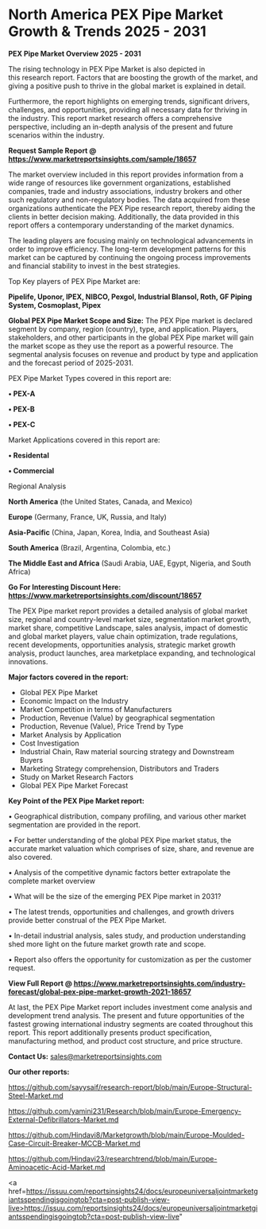 # North America PEX Pipe Market Growth & Trends 2025 - 2031

<Strong> PEX Pipe Market Overview 2025 - 2031</strong>

The rising technology in PEX Pipe Market is also depicted in this research report. Factors that are boosting the growth of the market, and giving a positive push to thrive in the global market is explained in detail.

Furthermore, the report highlights on emerging trends, significant drivers, challenges, and opportunities, providing all necessary data for thriving in the industry. This report market research offers a comprehensive perspective, including an in-depth analysis of the present and future scenarios within the industry.

<strong>Request Sample Report @ <a href=https://www.marketreportsinsights.com/sample/18657>https://www.marketreportsinsights.com/sample/18657</a></strong>

The market overview included in this report provides information from a wide range of resources like government organizations, established companies, trade and industry associations, industry brokers and other such regulatory and non-regulatory bodies. The data acquired from these organizations authenticate the PEX Pipe research report, thereby aiding the clients in better decision making. Additionally, the data provided in this report offers a contemporary understanding of the market dynamics.

The leading players are focusing mainly on technological advancements in order to improve efficiency. The long-term development patterns for this market can be captured by continuing the ongoing process improvements and financial stability to invest in the best strategies.

Top Key players of PEX Pipe Market are:

<strong>Pipelife, Uponor, IPEX, NIBCO, Pexgol, Industrial Blansol, Roth, GF Piping System, Cosmoplast, Pipex</strong>

<strong><b>Global PEX Pipe Market Scope and Size:</b></strong>
The PEX Pipe market is declared segment by company, region (country), type, and application. Players, stakeholders, and other participants in the global PEX Pipe market will gain the market scope as they use the report as a powerful resource. The segmental analysis focuses on revenue and product by type and application and the forecast period of 2025-2031.

PEX Pipe Market Types covered in this report are:

<strong>• PEX-A

• PEX-B

• PEX-C</strong>

Market Applications covered in this report are:

<strong>• Residental

• Commercial</strong> 

Regional Analysis

<strong>North America</strong> (the United States, Canada, and Mexico)

<strong>Europe</strong> (Germany, France, UK, Russia, and Italy)

<strong>Asia-Pacific</strong> (China, Japan, Korea, India, and Southeast Asia)

<strong>South America</strong> (Brazil, Argentina, Colombia, etc.)

<strong>The Middle East and Africa</strong> (Saudi Arabia, UAE, Egypt, Nigeria, and South Africa)

<strong>Go For Interesting Discount Here: <a href=https://www.marketreportsinsights.com/discount/18657>https://www.marketreportsinsights.com/discount/18657</a></strong>

The PEX Pipe market report provides a detailed analysis of global market size, regional and country-level market size, segmentation market growth, market share, competitive Landscape, sales analysis, impact of domestic and global market players, value chain optimization, trade regulations, recent developments, opportunities analysis, strategic market growth analysis, product launches, area marketplace expanding, and technological innovations.

<strong><b>Major factors covered in the report:</b></strong>
<ul>
  <li>Global PEX Pipe Market </li>
  <li>Economic Impact on the Industry</li>
  <li>Market Competition in terms of Manufacturers</li>
  <li>Production, Revenue (Value) by geographical segmentation</li>
  <li>Production, Revenue (Value), Price Trend by Type</li>
  <li>Market Analysis by Application</li>
  <li>Cost Investigation</li>
  <li>Industrial Chain, Raw material sourcing strategy and Downstream Buyers</li>
  <li>Marketing Strategy comprehension, Distributors and Traders</li>
  <li>Study on Market Research Factors</li>
  <li>Global PEX Pipe Market Forecast</li>
</ul>

<strong><b>Key Point of the PEX Pipe Market report:</b></strong>

• Geographical distribution, company profiling, and various other market segmentation are provided in the report.

• For better understanding of the global PEX Pipe market status, the accurate market valuation which comprises of size, share, and revenue are also covered.

• Analysis of the competitive dynamic factors better extrapolate the complete market overview

• What will be the size of the emerging PEX Pipe market in 2031?

• The latest trends, opportunities and challenges, and growth drivers provide better construal of the PEX Pipe Market.

• In-detail industrial analysis, sales study, and production understanding shed more light on the future market growth rate and scope.

• Report also offers the opportunity for customization as per the customer request.

<strong><b>View Full Report @ <a href=https://www.marketreportsinsights.com/industry-forecast/global-pex-pipe-market-growth-2021-18657>https://www.marketreportsinsights.com/industry-forecast/global-pex-pipe-market-growth-2021-18657</a></b></strong>


At last, the PEX Pipe Market report includes investment come analysis and development trend analysis. The present and future opportunities of the fastest growing international industry segments are coated throughout this report. This report additionally presents product specification, manufacturing method, and product cost structure, and price structure.

<strong>Contact Us:</strong>
sales@marketreportsinsights.com

<strong>Our other reports:</strong>

<a href=https://github.com/sayysaif/research-report/blob/main/Europe-Structural-Steel-Market.md>https://github.com/sayysaif/research-report/blob/main/Europe-Structural-Steel-Market.md</a>

<a href=https://github.com/yamini231/Research/blob/main/Europe-Emergency-External-Defibrillators-Market.md>https://github.com/yamini231/Research/blob/main/Europe-Emergency-External-Defibrillators-Market.md</a>

<a href=https://github.com/Hindavi8/Marketgrowth/blob/main/Europe-Moulded-Case-Circuit-Breaker-MCCB-Market.md>https://github.com/Hindavi8/Marketgrowth/blob/main/Europe-Moulded-Case-Circuit-Breaker-MCCB-Market.md</a>

<a href=https://github.com/Hindavi23/researchtrend/blob/main/Europe-Aminoacetic-Acid-Market.md>https://github.com/Hindavi23/researchtrend/blob/main/Europe-Aminoacetic-Acid-Market.md</a>

<a href=https://issuu.com/reportsinsights24/docs/europeuniversaljointmarketgiantsspendingisgoingtob?cta=post-publish-view-live>https://issuu.com/reportsinsights24/docs/europeuniversaljointmarketgiantsspendingisgoingtob?cta=post-publish-view-live</a>"
